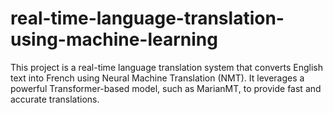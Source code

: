 # real-time-language-translation-using-machine-learning
This project is a real-time language translation system that converts English text into French using Neural Machine Translation (NMT). It leverages a powerful Transformer-based model, such as MarianMT, to provide fast and accurate translations. 
